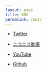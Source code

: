 ```yaml
---
layout: page
title: SNS
permalink: /sns/
---
```



- [Twitter](https://twitter.com/SehataKuro)

- [ニコニコ動画](https://www.nicovideo.jp/user/51449711)

- [YouTube](https://www.youtube.com/channel/UCgYk3N3vZIellOdbNFjoliA)

- [Github](https://github.com/SehataKuro)
